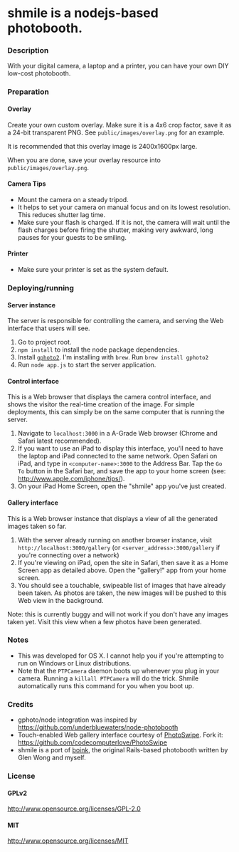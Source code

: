# shmile is a nodejs-based photobooth.

### Description

With your digital camera, a laptop and a printer, you can have your own DIY low-cost photobooth.

### Preparation

#### Overlay

Create your own custom overlay. Make sure it is a 4x6 crop factor, save it as a 24-bit transparent PNG. See `public/images/overlay.png` for an example.

It is recommended that this overlay image is 2400x1600px large.

When you are done, save your overlay resource into `public/images/overlay.png`.

#### Camera Tips

* Mount the camera on a steady tripod.
* It helps to set your camera on manual focus and on its lowest resolution. This reduces shutter lag time.
* Make sure your flash is charged. If it is not, the camera will wait until the flash charges before firing the shutter, making very awkward, long pauses for your guests to be smiling.

#### Printer

* Make sure your printer is set as the system default.

### Deploying/running

#### Server instance

The server is responsible for controlling the camera, and serving the Web interface that users will see.

1. Go to project root.
2. `npm install` to install the node package dependencies.
3. Install [`gphoto2`](http://www.gphoto.org/proj/gphoto2/). I'm installing with `brew`. Run `brew install gphoto2`
3. Run `node app.js` to start the server application.

#### Control interface

This is a Web browser that displays the camera control interface, and shows the visitor the real-time creation of the image. For simple deployments, this can simply be on the same computer that is running the server.

1. Navigate to `localhost:3000` in a A-Grade Web browser (Chrome and Safari latest recommended).
2. If you want to use an iPad to display this interface, you'll need to have the laptop and iPad connected to the same network. Open Safari on iPad, and type in `<computer-name>:3000` to the Address Bar. Tap the `Go To` button in the Safari bar, and save the app to your home screen (see: http://www.apple.com/iphone/tips/).
3. On your iPad Home Screen, open the "shmile" app you've just created.

#### Gallery interface

This is a Web browser instance that displays a view of all the generated images taken so far.

1. With the server already running on another browser instance, visit `http://localhost:3000/gallery` (or `<server_address>:3000/gallery` if you're connecting over a network)
2. If you're viewing on iPad, open the site in Safari, then save it as a Home Screen app as detailed above. Open the "gallery!" app from your home screen.
3. You should see a touchable, swipeable list of images that have already been taken. As photos are taken, the new images will be pushed to this Web view in the background.

Note: this is currently buggy and will not work if you don't have any images taken yet. Visit this view when a few photos have been generated.

### Notes

* This was developed for OS X. I cannot help you if you're attempting to run on Windows or Linux distributions.
* Note that the `PTPCamera` daemon boots up whenever you plug in your camera. Running a `killall PTPCamera` will do the trick. Shmile automatically runs this command for you when you boot up.

### Credits

* gphoto/node integration was inspired by https://github.com/underbluewaters/node-photobooth
* Touch-enabled Web gallery interface courtesy of [PhotoSwipe](http://www.photoswipe.com). Fork it: https://github.com/codecomputerlove/PhotoSwipe
* shmile is a port of [boink](http://github.com/andrewhao/boink), the original Rails-based photobooth written by Glen Wong and myself.

### License

#### GPLv2

http://www.opensource.org/licenses/GPL-2.0

#### MIT

http://www.opensource.org/licenses/MIT
